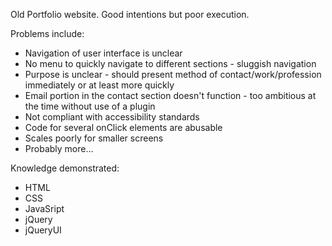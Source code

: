 Old Portfolio website. Good intentions but poor execution.

Problems include:
- Navigation of user interface is unclear
- No menu to quickly navigate to different sections - sluggish navigation
- Purpose is unclear - should present method of contact/work/profession immediately or at least more quickly
- Email portion in the contact section doesn't function - too ambitious at the time without use of a plugin
- Not compliant with accessibility standards
- Code for several onClick elements are abusable
- Scales poorly for smaller screens
- Probably more...

Knowledge demonstrated:
- HTML
- CSS
- JavaSript
- jQuery
- jQueryUI
